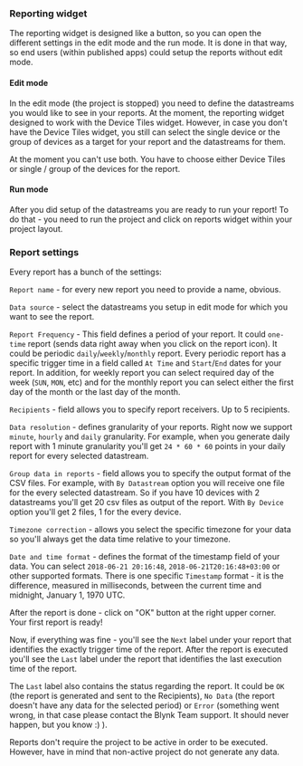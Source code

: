 
### Reporting widget

The reporting widget is designed like a button, so you can open the different settings in the edit mode and the run mode.
It is done in that way, so end users (within published apps) could setup the reports without edit mode.

#### Edit mode

In the edit mode (the project is stopped) you need to define the datastreams you would like to see in your reports.
At the moment, the reporting widget designed to work with the Device Tiles widget.
However, in case you don't have the Device Tiles widget, you still can select the single device or
the group of devices as a target for your report and the datastreams for them.

At the moment you can't use both. You have to choose either Device Tiles or single / group of the devices for the report.

#### Run mode

After you did setup of the datastreams you are ready to run your report! To do that - you need to run the project
and click on reports widget within your project layout.

### Report settings

Every report has a bunch of the settings:

```Report name``` - for every new report you need to provide a name, obvious.

```Data source``` - select the datastreams you setup in edit mode for which you want to see the report.

```Report Frequency``` - This field defines a period of your report. It could ```one-time``` report (sends data right away when you
click on the report icon). It could be periodic ```daily```/```weekly```/```monthly``` report.
Every periodic report has a specific trigger time in a field called ```At Time``` and ```Start```/```End``` dates for your report.
In addition, for weekly report you can select required day of the week (```SUN```, ```MON```, etc) and for the monthly report you
can select either the first day of the month or the last day of the month.

```Recipients``` - field allows you to specify report receivers. Up to 5 recipients.

```Data resolution``` - defines granularity of your reports. Right now we support ```minute```, ```hourly``` and ```daily``` granularity.
For example, when you generate daily report with 1 minute granularity you'll get ```24 * 60 * 60```
points in your daily report for every selected datastream.

```Group data in reports``` - field allows you to specify the output format of the CSV files. For example, with ```By Datastream```
option you will receive one file for the every selected datastream. So if you have 10 devices with 2 datastreams you'll get 20
csv files as output of the report. With ```By Device``` option you'll get 2 files, 1 for the every device.

```Timezone correction``` - allows you select the specific timezone for your data so you'll always get the data time relative to your timezone.

```Date and time format``` - defines the format of the timestamp field of your data. You can select ```2018-06-21 20:16:48```,
```2018-06-21T20:16:48+03:00``` or other supported formats. There is one specific ```Timestamp``` format - it is the difference,
measured in milliseconds, between the current time and midnight, January 1, 1970 UTC.

After the report is done - click on "OK" button at the right upper corner. Your first report is ready!

Now, if everything was fine - you'll see the ```Next``` label under your report that identifies the exactly trigger time of the report.
After the report is executed you'll see the ```Last``` label under the report that identifies the last execution time of the report.

The ```Last``` label also contains the status regarding the report. It could be ```OK``` (the report is generated and sent to the Recipients),
```No Data``` (the report doesn't have any data for the selected period) or ```Error``` (something went wrong,
in that case please contact the Blynk Team support. It should never happen, but you know :) ).

Reports don't require the project to be active in order to be executed. However, have in mind that non-active project do not generate any data.


